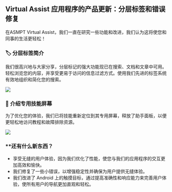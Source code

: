 ## Virtual Assist 应用程序的产品更新：分层标签和错误修复

在ASMPT Virtual Assist，我们一直在研究一些功能和改进，我们认为这将使您和同事的生活更轻松！

### 🏷️ **分层标签简介**
我们很高兴地与大家分享，分层标记的强大功能现已在搜索、文档和文章中可用。轻松浏览您的内容，并享受更易于访问的信息过滤方式。使用我们先进的标签系统有效地组织和简化您的搜索。

<p align=“center”><img src=“https://hs-8974650.f.hubspotemail.net/hub/8974650/hubfs/tags.gif?upscale=true&width=500&upscale=true&name=tags.gif” width=“30%”></p>

### 📲 **介绍专用技能屏幕**
为了优化您的体验，我们已将技能重新定位到其专用屏幕，释放了助手面板，以便更轻松地访问教程和故障排除资源。

<p align=“center”><img src=“https://hs-8974650.f.hubspotemail.net/hub/8974650/hubfs/skills_panel.gif?upscale=true&width=470&upscale=true&name=skills_panel.gif” width=“30%”></p>

### **还有什么新东西？

* 享受无缝的用户体验，因为我们优化了性能，使您与我们的应用程序的交互更加高效和愉快。
* 我们修复了一些小错误，以增强稳定性并确保为用户提供无缝体验。
* 我们改进了 Android 上的触摸目标，通过提高准确性和响应能力来完善用户体验，使所有用户的导航更加直观和轻松。

